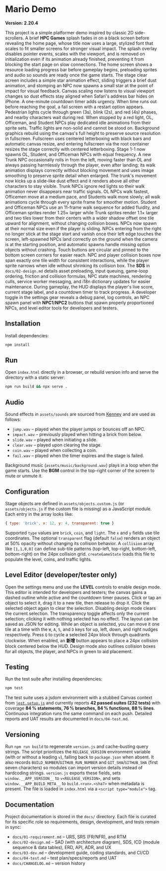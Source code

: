# Mario Demo


**Version: 2.20.4**

This project is a simple platformer demo inspired by classic 2D side-scrollers. A brief **HPC Games** splash fades in on a black screen before revealing the home page, whose title now uses a large, stylized font that scales to fit smaller screens for stronger visual impact. The splash overlay disables pointer events, scales with the viewport, and is removed on initialization even if its animation already finished, preventing it from blocking the start page on slow connections. The home screen shows a resource loading progress bar before gameplay begins, preloading sprites and audio so sounds are ready once the game starts. The stage clear screen includes a simple star animation effect, sliding triggers a brief dust animation, and stomping an NPC now spawns a small star at the point of impact for visual feedback. Canvas scaling now listens to visual viewport changes so dust effects stay aligned when Safari's address bar hides on iPhone. A one-minute countdown timer adds urgency. When time runs out before reaching the goal, a fail screen with a restart option appears. Pedestrian lights cycle through green (3s), blink (2s), and red (4s) phases, and nearby characters wait during red. When stopped by a red light, OL, Officeman, and Student NPCs play dedicated idle animations from their sprite sets. Traffic lights are non-solid and cannot be stood on. Background graphics rebuild using the canvas's full height to preserve source resolution in fullscreen. Fullscreen uses centered letterboxing with black bars and automatic canvas resize, and entering fullscreen via the root container resizes the stage correctly with centered letterboxing. Stage 1-1 now spawns OL, Student, and Officeman NPCs with equal frequency. A new Trunk NPC occasionally rolls in from the left, moving faster than OL and always passing harmlessly through the player, even after landing; its walk animation displays correctly without blocking movement and uses image smoothing to preserve sprite detail when enlarged. The trunk's movement now kicks up a slide-like dust effect and it renders above all other characters to stay visible. Trunk NPCs ignore red lights so their walk animation never disappears near traffic signals. OL NPCs walk fastest, Officemen move at a medium pace, and Students walk more slowly; all walk animations cycle through every sprite frame for smoother motion. Student and Officeman NPCs use an 11-frame walk sequence for added fluidity, and Officeman sprites render 1.25× larger while Trunk sprites render 1.1× larger and two tiles lower from their centers with a wider shadow offset one tile upward for alignment, without changing collision boxes. NPCs now spawn at their normal size even if the player is sliding. NPCs entering from the right no longer stick at the stage start and vanish once their left edge touches the screen, left-spawned NPCs land correctly on the ground when the camera is at the starting position, and automatic spawns handle missing option objects without crashing. Touch buttons are circular and pinned to the bottom screen corners for easier reach. NPC and player collision boxes now span exactly one tile width for consistent interactions, while the player sprite narrows when idle without shrinking its collision box. The **SDS** in `docs/02-design.md` details asset preloading, input queuing, game-loop ordering, friction and collision formulas, NPC state machines, rendering culls, service worker messaging, and i18n dictionary updates for easier maintenance.
During gameplay, the HUD displays the player's live score, current stage label, and a countdown timer to track progress. A developer toggle in the settings gear reveals a debug panel, log controls, an NPC spawn panel with **NPC1**/**NPC2** buttons that spawn properly proportioned NPCs, and level editor tools for developers and testers.

## Installation

Install dependencies:

```sh
npm install
```

## Run

Open `index.html` directly in a browser, or rebuild version info and serve the directory with a static server:

```sh
npm run build && npx serve .
```

## Audio

Sound effects in `assets/sounds` are sourced from [Kenney](https://kenney.nl/assets) and are used as follows:

- `jump.wav` – played when the player jumps or bounces off an NPC.
- `impact.wav` – previously played when hitting a brick from below.
- `slide.wav` – played when initiating a slide.
- `clear.wav` – played upon clearing the stage.
- `coin.wav` – played when collecting a coin.
- `fail.wav` – played when the timer expires and the stage is failed.

Background music (`assets/music/background.wav`) plays in a loop when the game starts. Use the **BGM** control in the top-right corner of the screen to mute or unmute it.

## Configuration

Stage objects are defined in `assets/objects.custom.js` (or `assets/objects.js` if the custom file is missing) as a JavaScript module. Each entry in the array looks like:

```js
{ type: 'brick', x: 12, y: 4, transparent: true }
```

Supported `type` values are `brick`, `coin`, and `light`. The `x` and `y` fields use tile coordinates. The optional `transparent` flag (default `false`) renders an object at 50% opacity without changing its collision behavior. A `collision` array like `[1,1,0,0]` can define sub-tile patterns (top-left, top-right, bottom-left, bottom-right) on the 24px collision grid. `createGameState` loads this file to populate the level, coins, and traffic lights.

## Level Editor (developer/tester only)

Open the settings menu and use the **LEVEL** controls to enable design mode. This editor is intended for developers and testers; the canvas gains a dashed outline while active and the countdown timer pauses. Click or tap an object to select it, drag it to a new tile, then release to drop it. Click the selected object again to clear the selection. Disabling design mode clears the current selection. The transparency toggle affects only the current selection; clicking it with nothing selected has no effect. The layout can be saved as JSON for editing.
While an object is selected, you can move it one tile at a time with the `W`, `A`, `S`, and `D` keys for up, left, down, and right nudges respectively.
Press `Q` to cycle a selected 24px block through quadrants clockwise.
When enabled, an **新增** button appears to place a 24px collision block centered below the HUD. Design mode also outlines collision boxes for all objects, the player, and NPCs in green to aid placement.

## Testing

Run the test suite after installing dependencies:

```sh
npm test
```
The test suite uses a jsdom environment with a stubbed Canvas context from [`jest.setup.js`](./jest.setup.js) and currently reports **42 passed suites (232 tests)** with coverage **84 % statements, 76 % branches, 84 % functions, 88 % lines**. Continuous integration runs the same command on each push. Detailed reports and UAT results are documented in `docs/04-test.md`.

## Versioning

Run `npm run build` to regenerate `version.js` and cache-busting query strings. The script prioritizes the `RELEASE_VERSION` environment variable (with or without a leading `v`), falling back to `package.json` when absent. It also records `BUILD_NUMBER`/`GITHUB_RUN_NUMBER` and `GIT_SHA`/`GITHUB_SHA` (first seven characters) so modules can import version details instead of hardcoding strings. `version.js` exports these fields, sets `window.__APP_VERSION__` to `v<RELEASE_VERSION>`, and sets `window.__APP_BUILD_META__` to `build.<run>.<sha7>` when metadata is present. The file is loaded in `index.html` via a `<script type="module">` tag.

## Documentation

Project documentation is stored in the `docs/` directory. Each file is curated for its specific role so requirements, design, development, and tests remain in sync:

- `docs/01-requirement.md` – URS, SRS (FR/NFR), and RTM
- `docs/02-design.md` – SAD (with architecture diagram), SDS, ICD (module sequence & data tables), ERD, API, ADR, and UX
- `docs/03-dev.md` – development guide, coding standards, and CI/CD
- `docs/04-test.md` – test plan/specs/reports and UAT
- `docs/CHANGELOG.md` – version history
